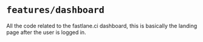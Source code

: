 # `features/dashboard`

All the code related to the fastlane.ci dashboard, this is basically the landing page after the user is logged in.
